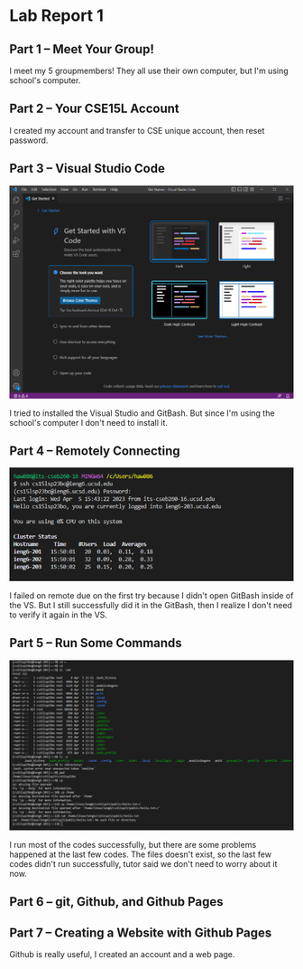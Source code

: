 # Lab Report 1

## Part 1 – Meet Your Group!

I meet my 5 groupmembers! They all use their own computer, but I'm using school's computer.

## Part 2 – Your CSE15L Account

I created my account and transfer to CSE unique account, then reset password.

## Part 3 – Visual Studio Code

![Image](Capture.PNG)

I tried to installed the Visual Studio and GitBash. But since I'm using the school's computer I don't need to install it.

## Part 4 – Remotely Connecting

![Image](remote.PNG)

I failed on remote due on the first try because I didn't open GitBash inside of the VS. But I still successfully did it in the GitBash, then I realize I don't need to verify it again in the VS.

## Part 5 – Run Some Commands

![Image](Code.PNG)

I run most of the codes successfully, but there are some problems happened at the last few codes. The files doesn't exist, so the last few codes didn't run successfully, tutor said we don't need to worry about it now.

## Part 6 – git, Github, and Github Pages

## Part 7 – Creating a Website with Github Pages

Github is really useful, I created an account and a web page.
